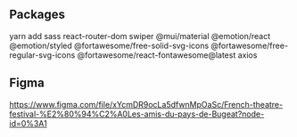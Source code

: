 ## Packages

yarn add sass react-router-dom swiper @mui/material @emotion/react @emotion/styled @fortawesome/free-solid-svg-icons @fortawesome/free-regular-svg-icons @fortawesome/react-fontawesome@latest axios

## Figma

https://www.figma.com/file/xYcmDR9ocLa5dfwnMpOaSc/French-theatre-festival-%E2%80%94%C2%A0Les-amis-du-pays-de-Bugeat?node-id=0%3A1
